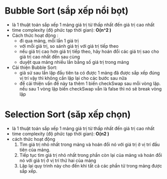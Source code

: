 # Bubble Sort (sắp xếp nổi bọt)

- là 1 thuật toán sắp xếp 1 mảng giá trị từ thấp nhất đến giá trị cao nhất
- time complexity (độ phức tạp thời gian): **O(n^2 )**
- Cách thức hoạt động :
  - đi qua mảng, mỗi lần 1 giá trị
  - với mỗi giá trị, so sánh giá trị với giá trị tiếp theo
  - nếu giá trị cao hơn giá trị tiếp theo, hãy hoán đổi các giá trị sao cho giá trị cao nhất đến sau cùng
  - duyệt qua mảng nhiều lần bằng số giá trị trong mảng
- Cải thiện Bubble Sort:
  - giả sử sau lần lặp đầu tiên ta có được 1 mảng đã được sắp xếp đúng vị trí vậy thì không cần lặp lại cho các bước sau nữa
  - để cải thiện vấn đề này ta thêm 1 biến checkSwap sau mỗi vòng lặp. nếu sau 1 vòng lặp biến checkSwap vẫn là false thì nó sẽ break vòng lặp

# Selection Sort (săp xếp chọn)

- là 1 thuật toán sắp xếp 1 mảng giá trị từ thấp nhất đến giá trị cao nhất
- time complexity (độ phức tạp thời gian): **O(n2 )**
- cách thức hoạt động
    1. Tìm giá trị nhỏ nhất trong mảng và hoán đổi nó với giá trị ở vị trí đầu tiên của mảng.
    2. Tiếp tục tìm giá trị nhỏ nhất trong phần còn lại của mảng và hoán đổi nó với giá trị ở vị trí thứ hai của mảng
    3. Lặp lại quy trình này cho đến khi tất cả các phần tử trong mảng được sắp xếp.

